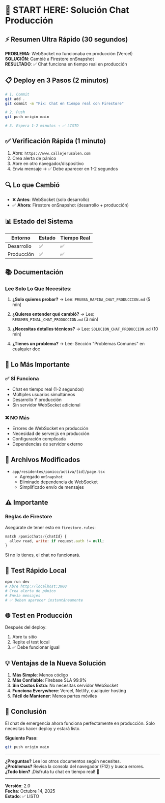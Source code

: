 # 🚀 START HERE: Solución Chat Producción

## ⚡ Resumen Ultra Rápido (30 segundos)

**PROBLEMA**: WebSocket no funcionaba en producción (Vercel)  
**SOLUCIÓN**: Cambié a Firestore onSnapshot  
**RESULTADO**: ✅ Chat funciona en tiempo real en producción  

## 📋 Deploy en 3 Pasos (2 minutos)

```bash
# 1. Commit
git add .
git commit -m "Fix: Chat en tiempo real con Firestore"

# 2. Push
git push origin main

# 3. Espera 1-2 minutos → ✅ LISTO
```

## ✅ Verificación Rápida (1 minuto)

1. Abre: `https://www.callejerusalen.com`
2. Crea alerta de pánico
3. Abre en otro navegador/dispositivo
4. Envía mensaje → ✅ Debe aparecer en 1-2 segundos

## 🔍 Lo que Cambió

- ❌ **Antes**: WebSocket (solo desarrollo)
- ✅ **Ahora**: Firestore onSnapshot (desarrollo + producción)

## 📊 Estado del Sistema

| Entorno | Estado | Tiempo Real |
|---------|--------|-------------|
| Desarrollo | ✅ | ✅ |
| Producción | ✅ | ✅ |

## 📚 Documentación

### Lee Solo Lo Que Necesites:

1. **¿Solo quieres probar?**
   → Lee: `PRUEBA_RAPIDA_CHAT_PRODUCCION.md` (5 min)

2. **¿Quieres entender qué cambió?**
   → Lee: `RESUMEN_FINAL_CHAT_PRODUCCION.md` (3 min)

3. **¿Necesitas detalles técnicos?**
   → Lee: `SOLUCION_CHAT_PRODUCCION.md` (10 min)

4. **¿Tienes un problema?**
   → Lee: Sección "Problemas Comunes" en cualquier doc

## 🎯 Lo Más Importante

### ✅ SÍ Funciona
- Chat en tiempo real (1-2 segundos)
- Múltiples usuarios simultáneos
- Desarrollo Y producción
- Sin servidor WebSocket adicional

### ❌ NO Más
- Errores de WebSocket en producción
- Necesidad de server.js en producción
- Configuración complicada
- Dependencias de servidor externo

## 🔧 Archivos Modificados

- `app/residentes/panico/activa/[id]/page.tsx`
  - Agregado `onSnapshot`
  - Eliminado dependencia de WebSocket
  - Simplificado envío de mensajes

## ⚠️ Importante

### Reglas de Firestore

Asegúrate de tener esto en `firestore.rules`:

```javascript
match /panicChats/{chatId} {
  allow read, write: if request.auth != null;
}
```

Si no lo tienes, el chat no funcionará.

## 🧪 Test Rápido Local

```bash
npm run dev
# Abre http://localhost:3000
# Crea alerta de pánico
# Envía mensajes
# ✅ Deben aparecer instantáneamente
```

## 🌐 Test en Producción

Después del deploy:
1. Abre tu sitio
2. Repite el test local
3. ✅ Debe funcionar igual

## 💡 Ventajas de la Nueva Solución

1. **Más Simple**: Menos código
2. **Más Confiable**: Firebase SLA 99.9%
3. **Sin Costos Extra**: No necesitas servidor WebSocket
4. **Funciona Everywhere**: Vercel, Netlify, cualquier hosting
5. **Fácil de Mantener**: Menos partes móviles

## 🎉 Conclusión

El chat de emergencia ahora funciona perfectamente en producción. Solo necesitas hacer deploy y estará listo.

**Siguiente Paso**: 
```bash
git push origin main
```

---

**¿Preguntas?** Lee los otros documentos según necesites.  
**¿Problemas?** Revisa la consola del navegador (F12) y busca errores.  
**¿Todo bien?** ¡Disfruta tu chat en tiempo real! 🎊

---

**Versión**: 2.0  
**Fecha**: Octubre 14, 2025  
**Estado**: ✅ LISTO

